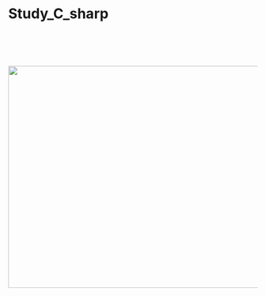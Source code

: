 # Study_C_sharp
 <img align="right" src="https://cdn3.macworld.co.uk/cmsdata/features/3640347/learn_c_sharp_mac_osx_thumb800.jpg"  width="800" height="450" style="margin-top: 70px;">
